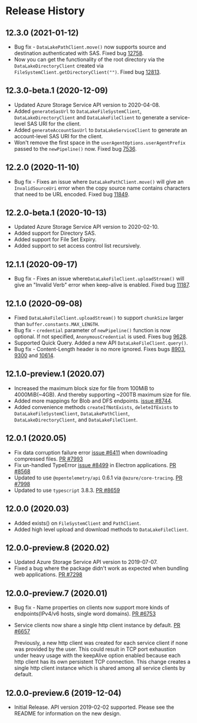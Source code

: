 # Release History

## 12.3.0 (2021-01-12)

- Bug fix - `DataLakePathClient.move()` now supports source and destination authenticated with SAS. Fixed bug [12758](https://github.com/Azure/azure-sdk-for-js/issues/12758).
- Now you can get the functionality of the root directory via the `DataLakeDirectoryClient` created via `FileSystemClient.getDirectoryClient("")`. Fixed bug [12813](https://github.com/Azure/azure-sdk-for-js/issues/12813).

## 12.3.0-beta.1 (2020-12-09)

- Updated Azure Storage Service API version to 2020-04-08.
- Added `generateSasUrl` to `DataLakeFileSystemClient`, `DataLakeDirectoryClient` and `DataLakeFileClient` to generate a service-level SAS URI for the client.
- Added `generateAccountSasUrl` to `DataLakeServiceClient` to generate an account-level SAS URI for the client.
- Won't remove the first space in the `userAgentOptions.userAgentPrefix` passed to the `newPipeline()` now. Fixed bug [7536](https://github.com/Azure/azure-sdk-for-js/issues/7536).

## 12.2.0 (2020-11-10)

- Bug fix - Fixes an issue where `DataLakePathClient.move()` will give an `InvalidSourceUri` error when the copy source name contains characters that need to be URL encoded. Fixed bug [11849](https://github.com/Azure/azure-sdk-for-js/issues/11849).

## 12.2.0-beta.1 (2020-10-13)

- Updated Azure Storage Service API version to 2020-02-10.
- Added support for Directory SAS.
- Added support for File Set Expiry.
- Added support to set access control list recursively.

## 12.1.1 (2020-09-17)

- Bug fix - Fixes an issue where`DataLakeFileClient.uploadStream()` will give an "Invalid Verb" error when keep-alive is enabled. Fixed bug [11187](https://github.com/Azure/azure-sdk-for-js/issues/11187).

## 12.1.0 (2020-09-08)

- Fixed `DataLakeFileClient.uploadStream()` to support `chunkSize` larger than `buffer.constants.MAX_LENGTH`.
- Bug fix - `credential` parameter of `newPipeline()` function is now optional. If not specified, `AnonymousCredential` is used. Fixes bug [9628](https://github.com/Azure/azure-sdk-for-js/issues/9628).
- Supported Quick Query. Added a new API `DataLakeFileClient.query()`.
- Bug fix - Content-Length header is no more ignored. Fixes bugs [8903](https://github.com/Azure/azure-sdk-for-js/issues/8903), [9300](https://github.com/Azure/azure-sdk-for-js/issues/9300) and [10614](https://github.com/Azure/azure-sdk-for-js/issues/10614).

## 12.1.0-preview.1 (2020.07)

- Increased the maximum block size for file from 100MiB to 4000MiB(~4GB). And thereby supporting ~200TB maximum size for file.
- Added more mappings for Blob and DFS endpoints. [issue #8744](https://github.com/Azure/azure-sdk-for-js/issues/8744).
- Added convenience methods `createIfNotExists`, `deleteIfExists` to `DataLakeFileSystemClient`, `DataLakePathClient`, `DataLakeDirectoryClient`, and `DataLakeFileClient`.

## 12.0.1 (2020.05)

- Fix data corruption failure error [issue #6411](https://github.com/Azure/azure-sdk-for-js/issues/6411) when downloading compressed files. [PR #7993](https://github.com/Azure/azure-sdk-for-js/pull/7993)
- Fix un-handled TypeError [issue #8499](https://github.com/Azure/azure-sdk-for-js/issues/8499) in Electron applications. [PR #8568](https://github.com/Azure/azure-sdk-for-js/pull/8568)
- Updated to use `@opentelemetry/api` 0.6.1 via `@azure/core-tracing`. [PR #7998](https://github.com/Azure/azure-sdk-for-js/pull/7998)
- Updated to use `typescript` 3.8.3. [PR #8659](https://github.com/Azure/azure-sdk-for-js/pull/8659)

## 12.0.0 (2020.03)

- Added exists() on `FileSystemClient` and `PathClient`.
- Added high level upload and download methods to `DataLakeFileClient`.

## 12.0.0-preview.8 (2020.02)

- Updated Azure Storage Service API version to 2019-07-07.
- Fixed a bug where the package didn't work as expected when bundling web applications. [PR #7298](https://github.com/Azure/azure-sdk-for-js/pull/7298)

## 12.0.0-preview.7 (2020.01)

- Bug fix - Name properties on clients now support more kinds of endpoints(IPv4/v6 hosts, single word domains). [PR #6753](https://github.com/Azure/azure-sdk-for-js/pull/6753)
- Service clients now share a single http client instance by default. [PR #6657](https://github.com/Azure/azure-sdk-for-js/pull/6657)

  Previously, a new http client was created for each service client if none was provided by the user. This could result in TCP port exhaustion under heavy usage with the keepAlive option enabled because each http client has its own persistent TCP connection. This change creates a single http client instance which is shared among all service clients by default.

## 12.0.0-preview.6 (2019-12-04)

- Initial Release. API version 2019-02-02 supported. Please see the README for information on the new design.
